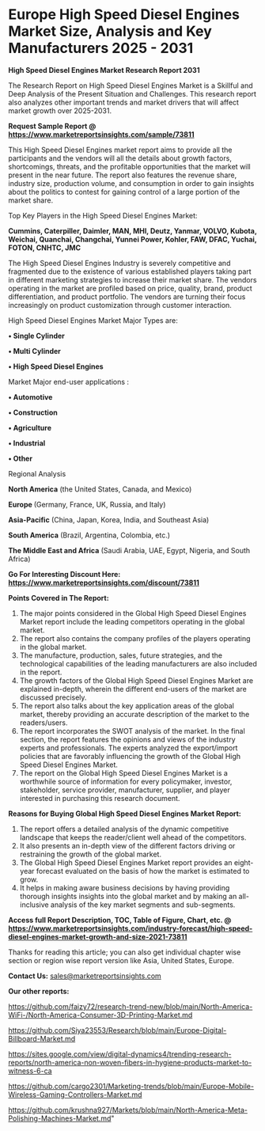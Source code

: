 # Europe High Speed Diesel Engines Market Size, Analysis and Key Manufacturers 2025 - 2031

<strong>High Speed Diesel Engines Market Research Report 2031</strong>

The Research Report on High Speed Diesel Engines Market is a Skillful and Deep Analysis of the Present Situation and Challenges. This research report also analyzes other important trends and market drivers that will affect market growth over 2025-2031.

<strong>Request Sample Report @ <a href=https://www.marketreportsinsights.com/sample/73811>https://www.marketreportsinsights.com/sample/73811</a></strong>

This High Speed Diesel Engines market report aims to provide all the participants and the vendors will all the details about growth factors, shortcomings, threats, and the profitable opportunities that the market will present in the near future. The report also features the revenue share, industry size, production volume, and consumption in order to gain insights about the politics to contest for gaining control of a large portion of the market share.

Top Key Players in the High Speed Diesel Engines Market:

<strong>Cummins, Caterpiller, Daimler, MAN, MHI, Deutz, Yanmar, VOLVO, Kubota, Weichai, Quanchai, Changchai, Yunnei Power, Kohler, FAW, DFAC, Yuchai, FOTON, CNHTC, JMC</strong>

The High Speed Diesel Engines Industry is severely competitive and fragmented due to the existence of various established players taking part in different marketing strategies to increase their market share. The vendors operating in the market are profiled based on price, quality, brand, product differentiation, and product portfolio. The vendors are turning their focus increasingly on product customization through customer interaction.

High Speed Diesel Engines Market Major Types are:

<strong>• Single Cylinder

• Multi Cylinder

• High Speed Diesel Engines</strong>

Market Major end-user applications :

<strong>• Automotive

• Construction

• Agriculture

• Industrial

• Other</strong>

Regional Analysis

</u><strong><b>North America</b></strong> (the United States, Canada, and Mexico)

<strong><b>Europe </b></strong>(Germany, France, UK, Russia, and Italy)

<strong><b>Asia-Pacific</b></strong> (China, Japan, Korea, India, and Southeast Asia)

<strong><b>South America</b></strong> (Brazil, Argentina, Colombia, etc.)

<strong><b>The Middle East and Africa</b></strong> (Saudi Arabia, UAE, Egypt, Nigeria, and South Africa)

<strong>Go For Interesting Discount Here: <a href=https://www.marketreportsinsights.com/discount/73811>https://www.marketreportsinsights.com/discount/73811</a></strong>

<strong>Points Covered in The Report:</strong>
<ol>
  <li>The major points considered in the Global High Speed Diesel Engines Market report include the leading competitors operating in the global market.</li>
  <li>The report also contains the company profiles of the players operating in the global market.</li>
  <li>The manufacture, production, sales, future strategies, and the technological capabilities of the leading manufacturers are also included in the report.</li>
  <li>The growth factors of the Global High Speed Diesel Engines Market are explained in-depth, wherein the different end-users of the market are discussed precisely.</li>
  <li>The report also talks about the key application areas of the global market, thereby providing an accurate description of the market to the readers/users.</li>
  <li>The report incorporates the SWOT analysis of the market. In the final section, the report features the opinions and views of the industry experts and professionals. The experts analyzed the export/import policies that are favorably influencing the growth of the Global High Speed Diesel Engines Market.</li>
  <li>The report on the Global High Speed Diesel Engines Market is a worthwhile source of information for every policymaker, investor, stakeholder, service provider, manufacturer, supplier, and player interested in purchasing this research document.</li>
</ol>
<strong>Reasons for Buying Global High Speed Diesel Engines Market Report:</strong>

<ol>
  <li>The report offers a detailed analysis of the dynamic competitive landscape that keeps the reader/client well ahead of the competitors.</li>
  <li>It also presents an in-depth view of the different factors driving or restraining the growth of the global market.</li>
  <li>The Global High Speed Diesel Engines Market report provides an eight-year forecast evaluated on the basis of how the market is estimated to grow.</li>
  <li>It helps in making aware business decisions by having providing thorough insights insights into the global market and by making an all-inclusive analysis of the key market segments and sub-segments.</li>
</ol>
<strong>Access full Report Description, TOC, Table of Figure, Chart, etc. @ <a href=https://www.marketreportsinsights.com/industry-forecast/high-speed-diesel-engines-market-growth-and-size-2021-73811>https://www.marketreportsinsights.com/industry-forecast/high-speed-diesel-engines-market-growth-and-size-2021-73811</a></strong>


Thanks for reading this article; you can also get individual chapter wise section or region wise report version like Asia, United States, Europe.

<strong>Contact Us:</strong>
sales@marketreportsinsights.com

<strong>Our other reports:</strong>

<a href=https://github.com/faizy72/research-trend-new/blob/main/North-America-WiFi-/North-America-Consumer-3D-Printing-Market.md>https://github.com/faizy72/research-trend-new/blob/main/North-America-WiFi-/North-America-Consumer-3D-Printing-Market.md</a>

<a href=https://github.com/Siya23553/Research/blob/main/Europe-Digital-Billboard-Market.md>https://github.com/Siya23553/Research/blob/main/Europe-Digital-Billboard-Market.md</a>

<a href=https://sites.google.com/view/digital-dynamics4/trending-research-reports/north-america-non-woven-fibers-in-hygiene-products-market-to-witness-6-ca>https://sites.google.com/view/digital-dynamics4/trending-research-reports/north-america-non-woven-fibers-in-hygiene-products-market-to-witness-6-ca</a>

<a href=https://github.com/cargo2301/Marketing-trends/blob/main/Europe-Mobile-Wireless-Gaming-Controllers-Market.md>https://github.com/cargo2301/Marketing-trends/blob/main/Europe-Mobile-Wireless-Gaming-Controllers-Market.md</a>

<a href=https://github.com/krushna927/Markets/blob/main/North-America-Meta-Polishing-Machines-Market.md>https://github.com/krushna927/Markets/blob/main/North-America-Meta-Polishing-Machines-Market.md</a>"
